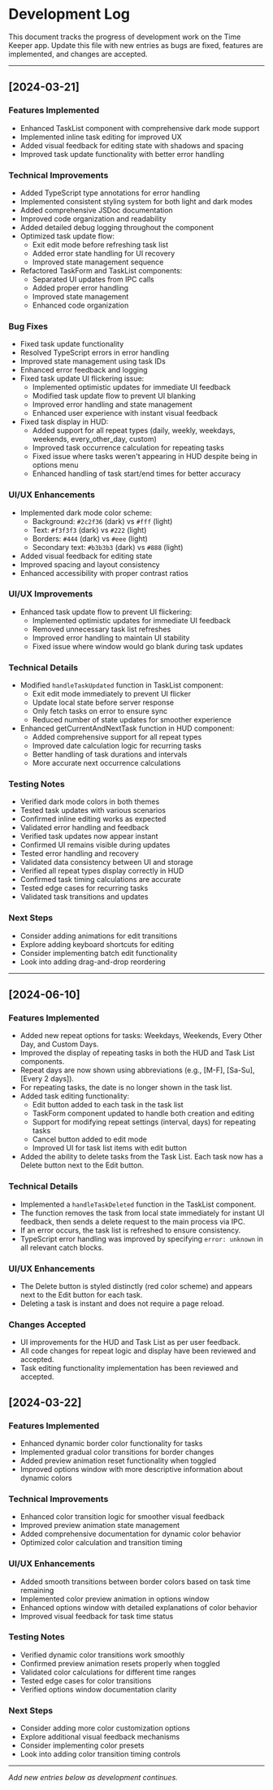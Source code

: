 # Development Log

This document tracks the progress of development work on the Time Keeper app. Update this file with new entries as bugs are fixed, features are implemented, and changes are accepted.

---

## [2024-03-21]

### Features Implemented
- Enhanced TaskList component with comprehensive dark mode support
- Implemented inline task editing for improved UX
- Added visual feedback for editing state with shadows and spacing
- Improved task update functionality with better error handling

### Technical Improvements
- Added TypeScript type annotations for error handling
- Implemented consistent styling system for both light and dark modes
- Added comprehensive JSDoc documentation
- Improved code organization and readability
- Added detailed debug logging throughout the component
- Optimized task update flow:
  - Exit edit mode before refreshing task list
  - Added error state handling for UI recovery
  - Improved state management sequence
- Refactored TaskForm and TaskList components:
  - Separated UI updates from IPC calls
  - Added proper error handling
  - Improved state management
  - Enhanced code organization

### Bug Fixes
- Fixed task update functionality
- Resolved TypeScript errors in error handling
- Improved state management using task IDs
- Enhanced error feedback and logging
- Fixed task update UI flickering issue:
  - Implemented optimistic updates for immediate UI feedback
  - Modified task update flow to prevent UI blanking
  - Improved error handling and state management
  - Enhanced user experience with instant visual feedback
- Fixed task display in HUD:
  - Added support for all repeat types (daily, weekly, weekdays, weekends, every_other_day, custom)
  - Improved task occurrence calculation for repeating tasks
  - Fixed issue where tasks weren't appearing in HUD despite being in options menu
  - Enhanced handling of task start/end times for better accuracy

### UI/UX Enhancements
- Implemented dark mode color scheme:
  - Background: `#2c2f36` (dark) vs `#fff` (light)
  - Text: `#f3f3f3` (dark) vs `#222` (light)
  - Borders: `#444` (dark) vs `#eee` (light)
  - Secondary text: `#b3b3b3` (dark) vs `#888` (light)
- Added visual feedback for editing state
- Improved spacing and layout consistency
- Enhanced accessibility with proper contrast ratios

### UI/UX Improvements
- Enhanced task update flow to prevent UI flickering:
  - Implemented optimistic updates for immediate UI feedback
  - Removed unnecessary task list refreshes
  - Improved error handling to maintain UI stability
  - Fixed issue where window would go blank during task updates

### Technical Details
- Modified `handleTaskUpdated` function in TaskList component:
  - Exit edit mode immediately to prevent UI flicker
  - Update local state before server response
  - Only fetch tasks on error to ensure sync
  - Reduced number of state updates for smoother experience
- Enhanced getCurrentAndNextTask function in HUD component:
  - Added comprehensive support for all repeat types
  - Improved date calculation logic for recurring tasks
  - Better handling of task durations and intervals
  - More accurate next occurrence calculations

### Testing Notes
- Verified dark mode colors in both themes
- Tested task updates with various scenarios
- Confirmed inline editing works as expected
- Validated error handling and feedback
- Verified task updates now appear instant
- Confirmed UI remains visible during updates
- Tested error handling and recovery
- Validated data consistency between UI and storage
- Verified all repeat types display correctly in HUD
- Confirmed task timing calculations are accurate
- Tested edge cases for recurring tasks
- Validated task transitions and updates

### Next Steps
- Consider adding animations for edit transitions
- Explore adding keyboard shortcuts for editing
- Consider implementing batch edit functionality
- Look into adding drag-and-drop reordering

---

## [2024-06-10]

### Features Implemented
- Added new repeat options for tasks: Weekdays, Weekends, Every Other Day, and Custom Days.
- Improved the display of repeating tasks in both the HUD and Task List components.
- Repeat days are now shown using abbreviations (e.g., [M-F], [Sa-Su], [Every 2 days]).
- For repeating tasks, the date is no longer shown in the task list.
- Added task editing functionality:
  - Edit button added to each task in the task list
  - TaskForm component updated to handle both creation and editing
  - Support for modifying repeat settings (interval, days) for repeating tasks
  - Cancel button added to edit mode
  - Improved UI for task list items with edit button
- Added the ability to delete tasks from the Task List. Each task now has a Delete button next to the Edit button.

### Technical Details
- Implemented a `handleTaskDeleted` function in the TaskList component.
- The function removes the task from local state immediately for instant UI feedback, then sends a delete request to the main process via IPC.
- If an error occurs, the task list is refreshed to ensure consistency.
- TypeScript error handling was improved by specifying `error: unknown` in all relevant catch blocks.

### UI/UX Enhancements
- The Delete button is styled distinctly (red color scheme) and appears next to the Edit button for each task.
- Deleting a task is instant and does not require a page reload.

### Changes Accepted
- UI improvements for the HUD and Task List as per user feedback.
- All code changes for repeat logic and display have been reviewed and accepted.
- Task editing functionality implementation has been reviewed and accepted.

## [2024-03-22]

### Features Implemented
- Enhanced dynamic border color functionality for tasks
- Implemented gradual color transitions for border changes
- Added preview animation reset functionality when toggled
- Improved options window with more descriptive information about dynamic colors

### Technical Improvements
- Enhanced color transition logic for smoother visual feedback
- Improved preview animation state management
- Added comprehensive documentation for dynamic color behavior
- Optimized color calculation and transition timing

### UI/UX Enhancements
- Added smooth transitions between border colors based on task time remaining
- Implemented color preview animation in options window
- Enhanced options window with detailed explanations of color behavior
- Improved visual feedback for task time status

### Testing Notes
- Verified dynamic color transitions work smoothly
- Confirmed preview animation resets properly when toggled
- Validated color calculations for different time ranges
- Tested edge cases for color transitions
- Verified options window documentation clarity

### Next Steps
- Consider adding more color customization options
- Explore additional visual feedback mechanisms
- Consider implementing color presets
- Look into adding color transition timing controls

---

_Add new entries below as development continues._ 